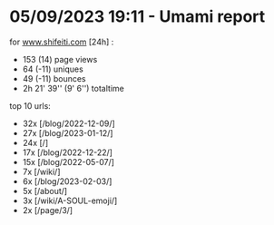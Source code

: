 # 05/09/2023 19:11 - Umami report
for www.shifeiti.com [24h] :

 - 153 (14) page views
 - 64 (-11) uniques
 - 49 (-11) bounces
 - 2h 21' 39'' (9' 6'') totaltime


top 10 urls:
 - 32x [/blog/2022-12-09/]
 - 27x [/blog/2023-01-12/]
 - 24x [/]
 - 17x [/blog/2022-12-22/]
 - 15x [/blog/2022-05-07/]
 - 7x [/wiki/]
 - 6x [/blog/2023-02-03/]
 - 5x [/about/]
 - 3x [/wiki/A-SOUL-emoji/]
 - 2x [/page/3/]


